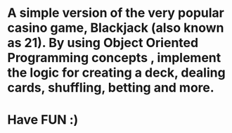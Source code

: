 # A simple version of the very popular casino game, Blackjack (also known as 21). By using Object Oriented Programming concepts , implement the logic for creating a deck, dealing cards, shuffling, betting and more.
# Have FUN :)